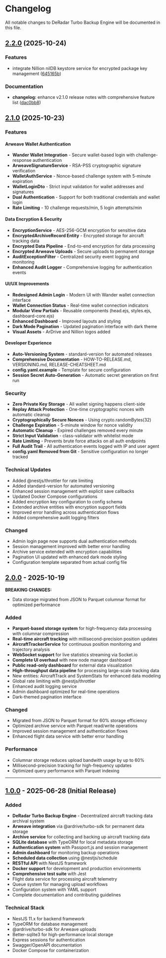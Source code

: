 # Changelog

All notable changes to DeRadar Turbo Backup Engine will be documented in this file.


## [2.2.0](https://github.com///compare/v2.1.0...v2.2.0) (2025-10-24)


### Features

* integrate Nillion nilDB keystore service for encrypted package key management ([645165b](https://github.com///commit/645165b89f833cd6d0528598d3fc954354ebab67))


### Documentation

* **changelog:** enhance v2.1.0 release notes with comprehensive feature list ([dac0bb8](https://github.com///commit/dac0bb85063c7a82b68d03746aefac3693d9e609))

## [2.1.0](https://github.com///compare/v2.0.0...v2.1.0) (2025-10-23)

### Features

#### Arweave Wallet Authentication
- **Wander Wallet Integration** - Secure wallet-based login with challenge-response authentication
- **ArweaveSignatureService** - RSA-PSS cryptographic signature verification
- **WalletAuthService** - Nonce-based challenge system with 5-minute expiration
- **WalletLoginDto** - Strict input validation for wallet addresses and signatures
- **Dual Authentication** - Support for both traditional credentials and wallet login
- **Rate Limiting** - 10 challenge requests/min, 5 login attempts/min

#### Data Encryption & Security
- **EncryptionService** - AES-256-GCM encryption for sensitive data
- **EncryptedArchiveRecord Entity** - Encrypted storage for aircraft tracking data
- **Encrypted Data Pipeline** - End-to-end encryption for data processing
- **Encrypted Arweave Uploads** - Secure uploads to permanent storage
- **AuditExceptionFilter** - Centralized security event logging and monitoring
- **Enhanced Audit Logger** - Comprehensive logging for authentication events

#### UI/UX Improvements
- **Redesigned Admin Login** - Modern UI with Wander wallet connection interface
- **Wallet Connection Status** - Real-time wallet connection indicators
- **Modular View Partials** - Reusable components (head.ejs, styles.ejs, dashboard-core.ejs)
- **Enhanced Dashboard** - Improved layouts and styling
- **Dark Mode Pagination** - Updated pagination interface with dark theme
- **Visual Assets** - ArDrive and Nillion logos added

#### Developer Experience
- **Auto-Versioning System** - standard-version for automated releases
- **Comprehensive Documentation** - HOW-TO-RELEASE.md, VERSIONING.md, RELEASE-CHEATSHEET.md
- **config.yaml.example** - Template for secure configuration
- **Session Secret Auto-Generation** - Automatic secret generation on first run

### Security

- **Zero Private Key Storage** - All wallet signing happens client-side
- **Replay Attack Protection** - One-time cryptographic nonces with automatic cleanup
- **Cryptographically Secure Nonces** - Using crypto.randomBytes(32)
- **Challenge Expiration** - 5-minute window for nonce validity
- **Automatic Cleanup** - Expired challenges removed every minute
- **Strict Input Validation** - class-validator with whitelist mode
- **Rate Limiting** - Prevents brute force attacks on all auth endpoints
- **Full Audit Trail** - All authentication events logged with IP and user agent
- **config.yaml Removed from Git** - Sensitive configuration no longer tracked

### Technical Updates

- Added @nestjs/throttler for rate limiting
- Added standard-version for automated versioning
- Enhanced session management with explicit save callbacks
- Updated Docker Compose configurations
- Added encryption key configuration to config schema
- Extended archive entities with encryption support fields
- Improved error handling across authentication flows
- Added comprehensive audit logging filters

### Changed

- Admin login page now supports dual authentication methods
- Session management improved with better error handling
- Archive service extended with encryption capabilities
- Pagination UI updated with enhanced dark mode styling
- Configuration template separated from actual config file

## [2.0.0] - 2025-10-19

**BREAKING CHANGES:**
- Data storage migrated from JSON to Parquet columnar format for optimized performance

### Added
- **Parquet-based storage system** for high-frequency data processing with columnar compression
- **Real-time aircraft tracking** with millisecond-precision position updates
- **AircraftTrackerService** for continuous position monitoring and trajectory analysis
- **WebSocket support** for live statistics streaming via Socket.io
- **Complete UI overhaul** with new node manager dashboard
- **Public read-only dashboard** for external data visualization
- **High-throughput data pipeline** for processing large-scale tracking data
- New entities: AircraftTrack and SystemStats for enhanced data modeling
- Global rate limiting with @nestjs/throttler
- Enhanced audit logging service
- Admin dashboard optimized for real-time operations
- Dark-themed pagination interface

### Changed
- Migrated from JSON to Parquet format for 60% storage efficiency
- Optimized archive service with Parquet read/write operations
- Improved session management and authentication flows
- Enhanced flight data service with better error handling

### Performance
- Columnar storage reduces upload bandwith usage by up to 60%
- Millisecond-precision tracking for high-frequency updates
- Optimized query performance with Parquet indexing

---

## [1.0.0] - 2025-06-28 (Initial Release)

### Added
- **DeRadar Turbo Backup Engine** - Decentralized aircraft tracking data archival system
- **Arweave integration** via @ardrive/turbo-sdk for permanent data storage
- **Archive service** for collecting and backing up aircraft tracking data
- **SQLite database** with TypeORM for local metadata storage
- **Authentication system** with Passport.js and session management
- **Admin dashboard** for monitoring backup operations
- **Scheduled data collection** using @nestjs/schedule
- **RESTful API** with NestJS framework
- **Docker support** for development and production environments
- **Comprehensive test suite** with Jest
- Flight data service for processing aircraft telemetry
- Queue system for managing upload workflows
- Configuration system with YAML support
- Complete documentation and contributing guidelines

### Technical Stack
- NestJS 11.x for backend framework
- TypeORM for database management
- @ardrive/turbo-sdk for Arweave uploads
- Better-sqlite3 for high-performance local storage
- Express sessions for authentication
- Swagger/OpenAPI documentation
- Docker Compose for containerization

[Unreleased]: https://github.com/DeRadar-Turbo-Backup/compare/v2.0.0...HEAD
[2.0.0]: https://github.com/DeRadar-Turbo-Backup/compare/v1.0.0...v2.0.0
[1.0.0]: https://github.com/DeRadar-Turbo-Backup/releases/tag/v1.0.0
